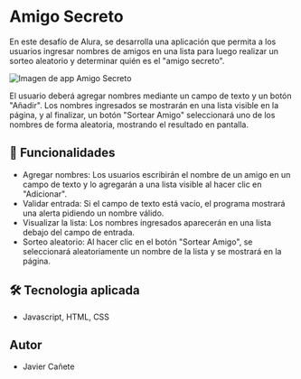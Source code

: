 # Amigo Secreto

En este desafío de Alura, se desarrolla una aplicación que permita a los usuarios ingresar nombres de amigos en una lista para luego realizar un sorteo aleatorio y determinar quién es el "amigo secreto".

<image src="/assets/capturaAmigoSecreto.png" alt="Imagen de app Amigo Secreto">

El usuario deberá agregar nombres mediante un campo de texto y un botón "Añadir". Los nombres ingresados se mostrarán en una lista visible en la página, y al finalizar, un botón "Sortear Amigo" seleccionará uno de los nombres de forma aleatoria, mostrando el resultado en pantalla.

## 🚀 Funcionalidades

- Agregar nombres: Los usuarios escribirán el nombre de un amigo en un campo de texto y lo agregarán a una lista visible al hacer clic en "Adicionar".
- Validar entrada: Si el campo de texto está vacío, el programa mostrará una alerta pidiendo un nombre válido.
- Visualizar la lista: Los nombres ingresados aparecerán en una lista debajo del campo de entrada.
- Sorteo aleatorio: Al hacer clic en el botón "Sortear Amigo", se seleccionará aleatoriamente un nombre de la lista y se mostrará en la página.

## 🛠 Tecnologia aplicada

- Javascript, HTML, CSS

## Autor

- Javier Cañete
